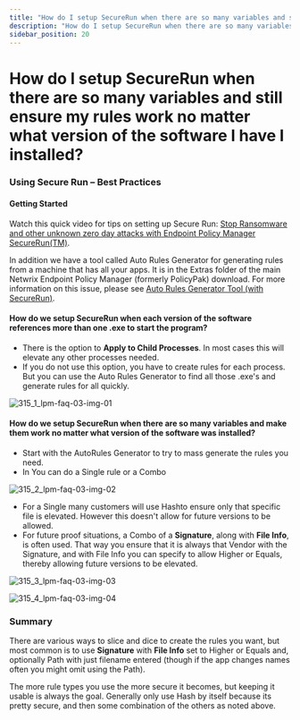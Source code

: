 ```yaml
---
title: "How do I setup SecureRun when there are so many variables and still ensure my rules work no matter what version of the software I have I installed?"
description: "How do I setup SecureRun when there are so many variables and still ensure my rules work no matter what version of the software I have I installed?"
sidebar_position: 20
---
```


# How do I setup SecureRun when there are so many variables and still ensure my rules work no matter what version of the software I have I installed?

### Using Secure Run – Best Practices

#### Getting Started

Watch this quick video for tips on setting up Secure Run:
[Stop Ransomware and other unknown zero day attacks with Endpoint Policy Manager SecureRun(TM)](/docs/endpointpolicymanager/components/endpointprivilegemanager/videolearningcenter/howtoandtechsupport/stopransomware.md).

In addition we have a tool called Auto Rules Generator for generating rules from a machine that has
all your apps. It is in the Extras folder of the main Netwrix Endpoint Policy Manager (formerly
PolicyPak) download. For more information on this issue, please see
[Auto Rules Generator Tool (with SecureRun)](/docs/endpointpolicymanager/components/endpointprivilegemanager/videolearningcenter/basicsandgettingstarted/autorulesgeneratortool.md).

#### How do we setup SecureRun when each version of the software references more than one .exe to start the program?

- There is the option to **Apply to Child Processes**. In most cases this will elevate any other
  processes needed.
- If you do not use this option, you have to create rules for each process. But you can use the Auto
  Rules Generator to find all those .exe's and generate rules for all quickly.

![315_1_lpm-faq-03-img-01](/images/endpointpolicymanager/leastprivilege/securerun/315_1_lpm-faq-03-img-01.webp)

#### How do we setup SecureRun when there are so many variables and make them work no matter what version of the software was installed?

- Start with the AutoRules Generator to try to mass generate the rules you need.
- In You can do a Single rule or a Combo

![315_2_lpm-faq-03-img-02](/images/endpointpolicymanager/leastprivilege/securerun/315_2_lpm-faq-03-img-02.webp)

- For a Single many customers will use Hashto ensure only that specific file is elevated. However
  this doesn't allow for future versions to be allowed.
- For future proof situations, a Combo of a **Signature**, along with **File Info**, is often used.
  That way you ensure that it is always that Vendor with the Signature, and with File Info you can
  specify to allow Higher or Equals, thereby allowing future versions to be elevated.

![315_3_lpm-faq-03-img-03](/images/endpointpolicymanager/leastprivilege/securerun/315_3_lpm-faq-03-img-03.webp)

![315_4_lpm-faq-03-img-04](/images/endpointpolicymanager/leastprivilege/securerun/315_4_lpm-faq-03-img-04.webp)

### Summary

There are various ways to slice and dice to create the rules you want, but most common is to use
**Signature** with **File Info** set to Higher or Equals and, optionally Path with just filename
entered (though if the app changes names often you might omit using the Path).

The more rule types you use the more secure it becomes, but keeping it usable is always the goal.
Generally only use Hash by itself because its pretty secure, and then some combination of the others
as noted above.
